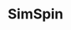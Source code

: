 ---
title: SimSpin
layout: default
filename: docs/telescope.md
navigation:
  - title: Home
    url: /
  - title: Documentation
    url: documentation
  - title: 1. make_simspin_file()
    url: docs/make_simspin_file
  - title: 2. telescope()
    url: docs/telescope
  - title: 3. observing_strategy()
    url: docs/observing_strategy
  - title: 4. build_datacube()
    url: docs/build_datacube
  - title: 5. write_simspin_fits()
    url: docs/write_simspin_fits
---